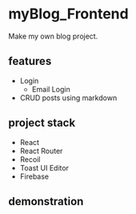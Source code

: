 # myBlog_Frontend

Make my own blog project.

## features

-   Login
    -   Email Login
-   CRUD posts using markdown

## project stack

-   React
-   React Router
-   Recoil
-   Toast UI Editor
-   Firebase

## demonstration
